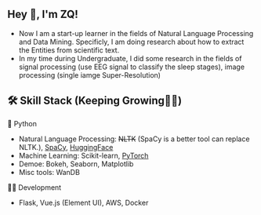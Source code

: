 

## Hey 👋, I'm ZQ!

* Now I am a start-up learner in the fields of Natural Language Processing and Data Mining. Specificly, I am doing research about how to extract the Entities from scientific text.
* In my time during Undergraduate, I did some research in the fields of signal processing (use EEG signal to classify the sleep stages), image processing (single iamge Super-Resolution)

## 🛠 Skill Stack (Keeping Growing👨‍💻)

🐍 Python
- Natural Language Processing: ~~NLTK~~ (SpaCy is a better tool can replace NLTK.), [SpaCy](https://spacy.io/), [HuggingFace](https://huggingface.co/)
- Machine Learning: Scikit-learn, [PyTorch](https://pytorch.org/)
- Demoe: Bokeh, Seaborn, Matplotlib
- Misc tools: WanDB

👨‍💻 Development
- Flask, Vue.js (Element UI), AWS, Docker
